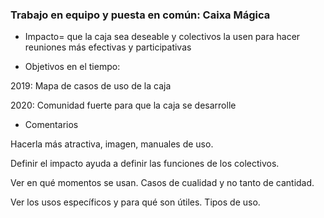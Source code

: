 ### Trabajo en equipo y puesta en común: Caixa Mágica

* Impacto= que la caja sea deseable y colectivos la usen para hacer reuniones más efectivas y participativas

* Objetivos en el tiempo:

2019: Mapa de casos de uso de la caja

2020: Comunidad fuerte para que la caja se desarrolle

* Comentarios

Hacerla más atractiva, imagen, manuales de uso.

Definir el impacto ayuda a definir las funciones de los colectivos.

Ver en qué momentos se usan. Casos de cualidad y no tanto de cantidad.

Ver los usos específicos y para qué son útiles. Tipos de uso. 
